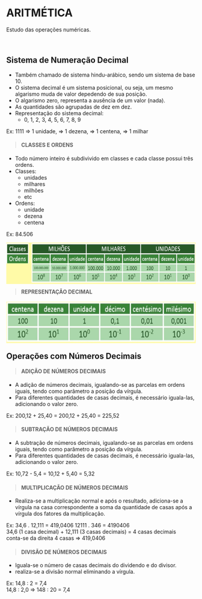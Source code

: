 # ARITMÉTICA
Estudo das operações numéricas.

<br>

## Sistema de Numeração Decimal
* Também chamado de sistema hindu-arábico, sendo um sistema de base 10.
* O sistema decimal é um sistema posicional, ou seja, um mesmo algarismo muda de valor depedendo de sua posição.
* O algarismo zero, representa a ausência de um valor (nada).
* As quantidades são agrupadas de dez em dez.
* Representação do sistema decimal:
  - 0, 1, 2, 3, 4, 5, 6, 7, 8, 9

Ex: 1111 => 1 unidade, => 1 dezena, => 1 centena, => 1 milhar

> #### CLASSES E ORDENS
* Todo número inteiro é subdivivido em classes e cada classe possui três ordens.
* Classes:
  - unidades
  - milhares
  - milhões
  - etc
* Ordens:
  - unidade
  - dezena
  - centena

Ex: 84.506

<div style="display:inline_block">
    <img align="left" height="110" width="600" alt="TypeScript" src="./../../img/sistema-decimal.png">
</div>

<br>
<br>
<br>
<br>
<br>
<br>

> #### REPRESENTAÇÃO DECIMAL

<div style="display:inline_block">
    <img align="left" height="110" width="600" alt="TypeScript" src="./../../img/sistema-decimal-2.png">
</div>

<br>
<br>
<br>
<br>
<br>
<br>

## Operações com Números Decimais

> #### ADIÇÃO DE NÚMEROS DECIMAIS
* A adição de números decimais, igualando-se as parcelas em ordens iguais, tendo como parâmetro a posição da vírgula.
* Para diferentes quantidades de casas decimais, é necessário iguala-las, adicionando o valor zero.

Ex: 200,12 + 25,40 =  200,12 + 25,40 = 225,52

> #### SUBTRAÇÃO DE NÚMEROS DECIMAIS
* A subtração de números decimais, igualando-se as parcelas em ordens iguais, tendo como parâmetro a posição da vírgula.
* Para diferentes quantidades de casas decimais, é necessário iguala-las, adicionando o valor zero.

Ex: 10,72 - 5,4 =  10,12 + 5,40 = 5,32

> #### MULTIPLICAÇÃO DE NÚMEROS DECIMAIS
* Realiza-se a multiplicação normal e após o resultado, adiciona-se a vírgula na casa correspondente a soma da quantidade de casas após a vírgula dos fatores da multiplicação.

Ex: 34,6 . 12,111 = 419,0406
12111 . 346 = 4190406   
34,6 (1 casa decimal) + 12,111 (3 casas decimais) = 4 casas decimais  
conta-se da direita 4 casas => 419,0406

> #### DIVISÃO DE NÚMEROS DECIMAIS
* Iguala-se o número de casas decimais do dividendo e do divisor.
* realiza-se a divisão normal eliminando a vírgula.

Ex: 14,8 : 2 = 7,4  
14,8 : 2,0 => 148 : 20 = 7,4